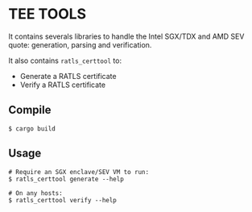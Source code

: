 # TEE TOOLS

It contains severals libraries to handle the Intel SGX/TDX and AMD SEV quote: generation, parsing and verification. 

It also contains `ratls_certtool` to:
- Generate a RATLS certificate 
- Verify a RATLS certificate

## Compile

```console
$ cargo build
```

## Usage

```console
# Require an SGX enclave/SEV VM to run:
$ ratls_certtool generate --help

# On any hosts:
$ ratls_certtool verify --help
```